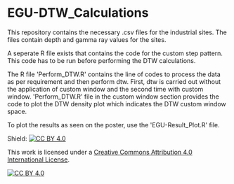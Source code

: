 # EGU-DTW_Calculations

This repository contains the necessary .csv files for the industrial sites. The files contain depth and gamma ray values for the sites.

A seperate R file exists that contains the code for the custom step pattern. This code has to be run before performing the DTW calculations.

The R file 'Perform_DTW.R' contains the line of codes to process the data as per requirement and then perform dtw. 
First, dtw is carried out without the application of custom window and the second time with custom window. 
'Perform_DTW.R' file in the custom window section provides the code to plot the DTW density plot which indicates the DTW custom window space.

To plot the results as seen on the poster, use the 'EGU-Result_Plot.R' file.

Shield: [![CC BY 4.0][cc-by-shield]][cc-by]

This work is licensed under a
[Creative Commons Attribution 4.0 International License][cc-by].

[![CC BY 4.0][cc-by-image]][cc-by]

[cc-by]: http://creativecommons.org/licenses/by/4.0/
[cc-by-image]: https://i.creativecommons.org/l/by/4.0/88x31.png
[cc-by-shield]: https://img.shields.io/badge/License-CC%20BY%204.0-lightgrey.svg

